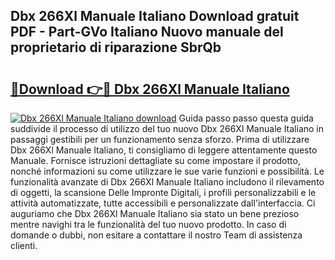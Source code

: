 ## Dbx 266Xl Manuale Italiano Download gratuit PDF - Part-GVo Italiano Nuovo manuale del proprietario di riparazione SbrQb

# <h2><a href="http://dfcr3f.blite.top/?on=Dbx+266Xl+Manuale+Italiano">🔗Download 👉🔴 Dbx 266Xl Manuale Italiano</a></h2>

[![Dbx 266Xl Manuale Italiano download](https://i.imgur.com/lujVjoI.png)](http://dfcr3f.blite.top/?on=Dbx+266Xl+Manuale+Italiano)
Guida passo passo questa guida suddivide il processo di utilizzo del tuo nuovo Dbx 266Xl Manuale Italiano in passaggi gestibili per un funzionamento senza sforzo. Prima di utilizzare Dbx 266Xl Manuale Italiano, ti consigliamo di leggere attentamente questo Manuale. Fornisce istruzioni dettagliate su come impostare il prodotto, nonché informazioni su come utilizzare le sue varie funzioni e possibilità. Le funzionalità avanzate di Dbx 266Xl Manuale Italiano includono il rilevamento di oggetti, la scansione Delle Impronte Digitali, i profili personalizzabili e le attività automatizzate, tutte accessibili e personalizzate dall'interfaccia. Ci auguriamo che Dbx 266Xl Manuale Italiano sia stato un bene prezioso mentre navighi tra le funzionalità del tuo nuovo prodotto. In caso di domande o dubbi, non esitare a contattare il nostro Team di assistenza clienti.
